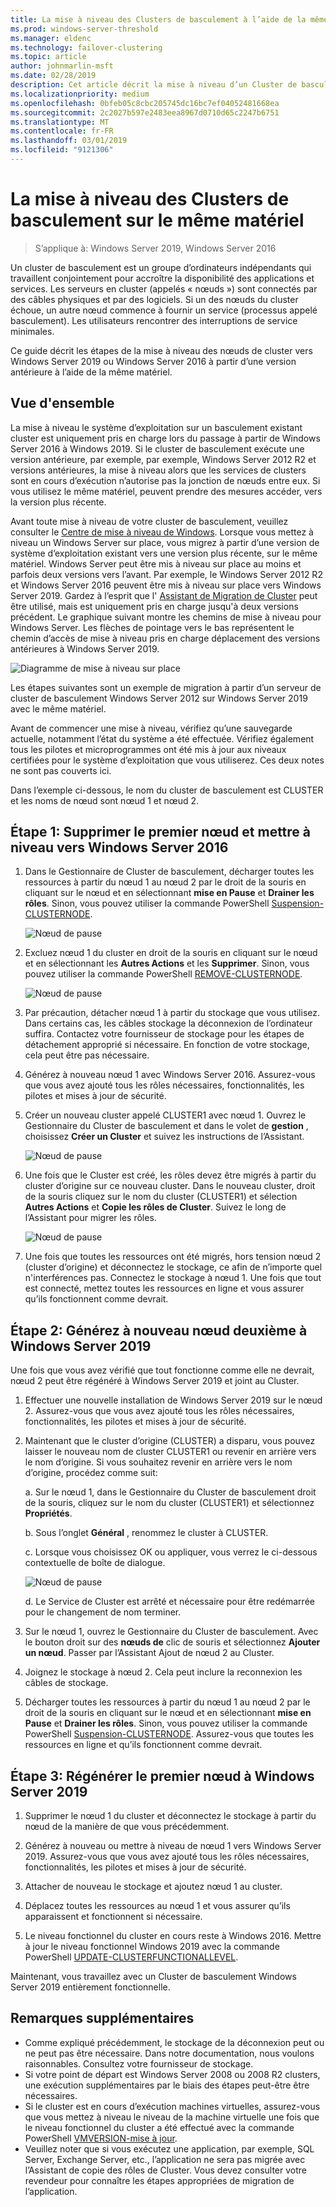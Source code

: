 ```yaml
---
title: La mise à niveau des Clusters de basculement à l’aide de la même matériel
ms.prod: windows-server-threshold
ms.manager: eldenc
ms.technology: failover-clustering
ms.topic: article
author: johnmarlin-msft
ms.date: 02/28/2019
description: Cet article décrit la mise à niveau d’un Cluster de basculement de 2 nœuds à l’aide de la même matériel
ms.localizationpriority: medium
ms.openlocfilehash: 0bfeb05c8cbc205745dc16bc7ef04052481668ea
ms.sourcegitcommit: 2c2027b597e2483eea8967d0710d65c2247b6751
ms.translationtype: MT
ms.contentlocale: fr-FR
ms.lasthandoff: 03/01/2019
ms.locfileid: "9121306"
---
```

# La mise à niveau des Clusters de basculement sur le même matériel

> S’applique à: Windows Server 2019, Windows Server 2016

Un cluster de basculement est un groupe d’ordinateurs indépendants qui travaillent conjointement pour accroître la disponibilité des applications et services. Les serveurs en cluster (appelés « nœuds ») sont connectés par des câbles physiques et par des logiciels. Si un des nœuds du cluster échoue, un autre nœud commence à fournir un service (processus appelé basculement). Les utilisateurs rencontrer des interruptions de service minimales.

Ce guide décrit les étapes de la mise à niveau des nœuds de cluster vers Windows Server 2019 ou Windows Server 2016 à partir d’une version antérieure à l’aide de la même matériel.

## Vue d'ensemble

La mise à niveau le système d’exploitation sur un basculement existant cluster est uniquement pris en charge lors du passage à partir de Windows Server 2016 à Windows 2019.  Si le cluster de basculement exécute une version antérieure, par exemple, par exemple, Windows Server 2012 R2 et versions antérieures, la mise à niveau alors que les services de clusters sont en cours d’exécution n’autorise pas la jonction de nœuds entre eux.  Si vous utilisez le même matériel, peuvent prendre des mesures accéder, vers la version plus récente.  

Avant toute mise à niveau de votre cluster de basculement, veuillez consulter le [Centre de mise à niveau de Windows](https://www.microsoft.com/upgradecenter).  Lorsque vous mettez à niveau un Windows Server sur place, vous migrez à partir d’une version de système d’exploitation existant vers une version plus récente, sur le même matériel. Windows Server peut être mis à niveau sur place au moins et parfois deux versions vers l’avant. Par exemple, le Windows Server 2012 R2 et Windows Server 2016 peuvent être mis à niveau sur place vers Windows Server 2019.  Gardez à l’esprit que l' [Assistant de Migration de Cluster](https://blogs.msdn.microsoft.com/clustering/2012/06/25/how-to-move-highly-available-clustered-vms-to-windows-server-2012-with-the-cluster-migration-wizard/) peut être utilisé, mais est uniquement pris en charge jusqu'à deux versions précédent. Le graphique suivant montre les chemins de mise à niveau pour Windows Server. Les flèches de pointage vers le bas représentent le chemin d’accès de mise à niveau pris en charge déplacement des versions antérieures à Windows Server 2019.

![Diagramme de mise à niveau sur place](media\In-Place-Upgrade\In-Place-Upgrade-1.png)

Les étapes suivantes sont un exemple de migration à partir d’un serveur de cluster de basculement Windows Server 2012 sur Windows Server 2019 avec le même matériel.  

Avant de commencer une mise à niveau, vérifiez qu’une sauvegarde actuelle, notamment l’état du système a été effectuée.  Vérifiez également tous les pilotes et microprogrammes ont été mis à jour aux niveaux certifiées pour le système d’exploitation que vous utiliserez.  Ces deux notes ne sont pas couverts ici.

Dans l’exemple ci-dessous, le nom du cluster de basculement est CLUSTER et les noms de nœud sont nœud 1 et nœud 2.

## Étape 1: Supprimer le premier nœud et mettre à niveau vers Windows Server 2016

1. Dans le Gestionnaire de Cluster de basculement, décharger toutes les ressources à partir du nœud 1 au nœud 2 par le droit de la souris en cliquant sur le nœud et en sélectionnant **mise en Pause** et **Drainer les rôles**.  Sinon, vous pouvez utiliser la commande PowerShell [Suspension-CLUSTERNODE](https://docs.microsoft.com/powershell/module/failoverclusters/suspend-clusternode).

    ![Nœud de pause](media\In-Place-Upgrade\In-Place-Upgrade-2.png)

2. Excluez nœud 1 du cluster en droit de la souris en cliquant sur le nœud et en sélectionnant les **Autres Actions** et les **Supprimer**.  Sinon, vous pouvez utiliser la commande PowerShell [REMOVE-CLUSTERNODE](https://docs.microsoft.com/powershell/module/failoverclusters/remove-clusternode).

    ![Nœud de pause](media\In-Place-Upgrade\In-Place-Upgrade-3.png)

3. Par précaution, détacher nœud 1 à partir du stockage que vous utilisez.  Dans certains cas, les câbles stockage la déconnexion de l’ordinateur suffira.  Contactez votre fournisseur de stockage pour les étapes de détachement approprié si nécessaire.  En fonction de votre stockage, cela peut être pas nécessaire.

4. Générez à nouveau nœud 1 avec Windows Server 2016.  Assurez-vous que vous avez ajouté tous les rôles nécessaires, fonctionnalités, les pilotes et mises à jour de sécurité.

5. Créer un nouveau cluster appelé CLUSTER1 avec nœud 1.  Ouvrez le Gestionnaire du Cluster de basculement et dans le volet de **gestion** , choisissez **Créer un Cluster** et suivez les instructions de l’Assistant.

    ![Nœud de pause](media\In-Place-Upgrade\In-Place-Upgrade-4.png)

6. Une fois que le Cluster est créé, les rôles devez être migrés à partir du cluster d’origine sur ce nouveau cluster.  Dans le nouveau cluster, droit de la souris cliquez sur le nom du cluster (CLUSTER1) et sélection **Autres Actions** et **Copie les rôles de Cluster**.  Suivez le long de l’Assistant pour migrer les rôles.

    ![Nœud de pause](media\In-Place-Upgrade\In-Place-Upgrade-5.png)

7.  Une fois que toutes les ressources ont été migrés, hors tension nœud 2 (cluster d’origine) et déconnectez le stockage, ce afin de n’importe quel n'interférences pas.  Connectez le stockage à nœud 1.  Une fois que tout est connecté, mettez toutes les ressources en ligne et vous assurer qu’ils fonctionnent comme devrait.

## Étape 2: Générez à nouveau nœud deuxième à Windows Server 2019

Une fois que vous avez vérifié que tout fonctionne comme elle ne devrait, nœud 2 peut être régénéré à Windows Server 2019 et joint au Cluster.

1. Effectuer une nouvelle installation de Windows Server 2019 sur le nœud 2. Assurez-vous que vous avez ajouté tous les rôles nécessaires, fonctionnalités, les pilotes et mises à jour de sécurité.

2. Maintenant que le cluster d’origine (CLUSTER) a disparu, vous pouvez laisser le nouveau nom de cluster CLUSTER1 ou revenir en arrière vers le nom d’origine.  Si vous souhaitez revenir en arrière vers le nom d’origine, procédez comme suit:
   
   a. Sur le nœud 1, dans le Gestionnaire du Cluster de basculement droit de la souris, cliquez sur le nom du cluster (CLUSTER1) et sélectionnez **Propriétés**.
   
   b. Sous l’onglet **Général** , renommez le cluster à CLUSTER.

   c. Lorsque vous choisissez OK ou appliquer, vous verrez le ci-dessous contextuelle de boîte de dialogue.

    ![Nœud de pause](media\In-Place-Upgrade\In-Place-Upgrade-6.png)

    d. Le Service de Cluster est arrêté et nécessaire pour être redémarrée pour le changement de nom terminer.

3. Sur le nœud 1, ouvrez le Gestionnaire du Cluster de basculement.  Avec le bouton droit sur des **nœuds de** clic de souris et sélectionnez **Ajouter un nœud**.  Passer par l’Assistant Ajout de nœud 2 au Cluster.

4. Joignez le stockage à nœud 2. Cela peut inclure la reconnexion les câbles de stockage. 

5. Décharger toutes les ressources à partir du nœud 1 au nœud 2 par le droit de la souris en cliquant sur le nœud et en sélectionnant **mise en Pause** et **Drainer les rôles**.  Sinon, vous pouvez utiliser la commande PowerShell [Suspension-CLUSTERNODE](https://docs.microsoft.com/powershell/module/failoverclusters/suspend-clusternode).  Assurez-vous que toutes les ressources en ligne et qu’ils fonctionnent comme devrait.

## Étape 3: Régénérer le premier nœud à Windows Server 2019

1. Supprimer le nœud 1 du cluster et déconnectez le stockage à partir du nœud de la manière de que vous précédemment.

2. Générez à nouveau ou mettre à niveau de nœud 1 vers Windows Server 2019.  Assurez-vous que vous avez ajouté tous les rôles nécessaires, fonctionnalités, les pilotes et mises à jour de sécurité.

3. Attacher de nouveau le stockage et ajoutez nœud 1 au cluster.

4. Déplacez toutes les ressources au nœud 1 et vous assurer qu’ils apparaissent et fonctionnent si nécessaire.

5. Le niveau fonctionnel du cluster en cours reste à Windows 2016.  Mettre à jour le niveau fonctionnel Windows 2019 avec la commande PowerShell [UPDATE-CLUSTERFUNCTIONALLEVEL](https://docs.microsoft.com/powershell/module/failoverclusters/update-clusterfunctionallevel).

Maintenant, vous travaillez avec un Cluster de basculement Windows Server 2019 entièrement fonctionnelle.

## Remarques supplémentaires

- Comme expliqué précédemment, le stockage de la déconnexion peut ou ne peut pas être nécessaire.  Dans notre documentation, nous voulons raisonnables.  Consultez votre fournisseur de stockage.
- Si votre point de départ est Windows Server 2008 ou 2008 R2 clusters, une exécution supplémentaires par le biais des étapes peut-être être nécessaires.
- Si le cluster est en cours d’exécution machines virtuelles, assurez-vous que vous mettez à niveau le niveau de la machine virtuelle une fois que le niveau fonctionnel du cluster a été effectué avec la commande PowerShell [VMVERSION-mise à jour](https://docs.microsoft.com/powershell/module/hyper-v/update-vmversion).
- Veuillez noter que si vous exécutez une application, par exemple, SQL Server, Exchange Server, etc., l’application ne sera pas migrée avec l’Assistant de copie des rôles de Cluster.  Vous devez consulter votre revendeur pour connaître les étapes appropriées de migration de l’application.